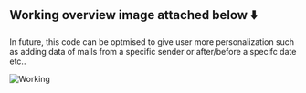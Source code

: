 ## Working overview image attached below ⬇️
In future, this code can be optmised to give user more personalization such as adding data of mails from a specific sender or after/before a specifc date etc..

![Working](https://user-images.githubusercontent.com/66826063/161347609-94fdedf6-a762-450c-956d-22ca9a294628.jpg)
